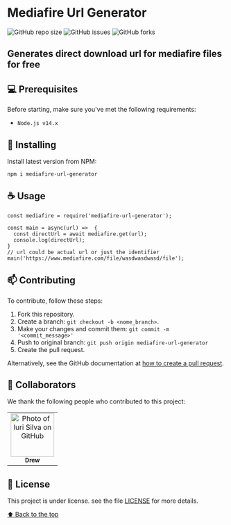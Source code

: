 # Mediafire Url Generator

![GitHub repo size](https://img.shields.io/github/repo-size/xfrcc/mediafire-url-generator?style=for-the-badge)
![GitHub issues](https://img.shields.io/github/issues/xfrcc/mediafire-url-generator?style=for-the-badge)
![GitHub forks](https://img.shields.io/github/forks/xfrcc/mediafire-url-generator?style=for-the-badge)


## Generates direct download url for mediafire files for free

## 💻 Prerequisites

Before starting, make sure you've met the following requirements:
* `Node.js v14.x`

## 🚀 Installing

Install latest version from NPM:

```
npm i mediafire-url-generator
```

## ☕ Usage

```
const mediafire = require('mediafire-url-generator');

const main = async(url) =>  {
  const directUrl = await mediafire.get(url);
  console.log(directUrl);
}
// url could be actual url or just the identifier
main('https://www.mediafire.com/file/wasdwasdwasd/file');
```


## 📫 Contributing
To contribute, follow these steps:

1. Fork this repository.
2. Create a branch: `git checkout -b <nome_branch>`.
3. Make your changes and commit them: `git commit -m '<commit_message>'`
4. Push to original branch: `git push origin mediafire-url-generator`
5. Create the pull request.

Alternatively, see the GitHub documentation at [how to create a pull request](https://help.github.com/en/github/collaborating-with-issues-and-pull-requests/creating-a-pull-request).

## 🤝 Collaborators

We thank the following people who contributed to this project:

<table>
  <tr>
    <td align="center">
      <a href="#">
        <img src="https://avatars.githubusercontent.com/u/19640692" width="100px;" alt="Photo of Iuri Silva on GitHub"/><br>
        <sub>
          <b>Drew</b>
        </sub>
      </a>
    </td>
  </tr>
</table>


## 📝 License

This project is under license. see the file [LICENSE](LICENSE.md) for more details.

[⬆ Back to the top](#mediafire-url-generator)<br>
